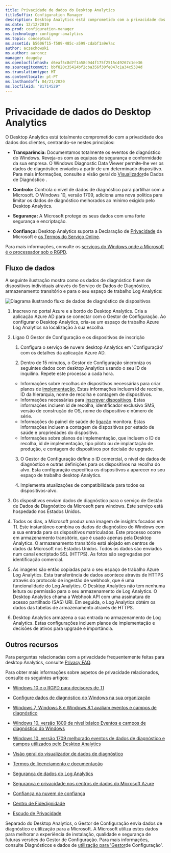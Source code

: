 ```yaml
---
title: Privacidade de dados do Desktop Analytics
titleSuffix: Configuration Manager
description: Desktop Analytics está comprometido com a privacidade dos dados dos clientes
ms.date: 12/12/2019
ms.prod: configuration-manager
ms.technology: configmgr-analytics
ms.topic: conceptual
ms.assetid: b5606f15-f589-485c-a599-cdabf1a9e7ac
author: aczechowski
ms.author: aaroncz
manager: dougeby
ms.openlocfilehash: d6eaf5c8d7f1a58c944f175f2515c49267c1ee36
ms.sourcegitcommit: bbf820c35414bf2cba356f30fe047c1a34c5384d
ms.translationtype: MT
ms.contentlocale: pt-PT
ms.lasthandoff: 04/21/2020
ms.locfileid: "81714529"
---
```

# <a name="desktop-analytics-data-privacy"></a>Privacidade de dados do Desktop Analytics

O Desktop Analytics está totalmente comprometido com a privacidade dos dados dos clientes, centrando-se nestes princípios:

- **Transparência:** Documentamos totalmente os eventos de diagnóstico do Windows. Reveja-os com as equipas de segurança e conformidade da sua empresa. O Windows Diagnostic Data Viewer permite-lhe ver os dados de diagnóstico enviados a partir de um determinado dispositivo. Para mais informações, consulte a visão geral do [Visualizador](https://docs.microsoft.com/windows/configuration/diagnostic-data-viewer-overview)de Dados de Diagnóstico .  

- **Controlo:** Controla o nível de dados de diagnóstico para partilhar com a Microsoft. O Windows 10, versão 1709, adiciona uma nova política para limitar os dados de diagnóstico melhorados ao mínimo exigido pelo Desktop Analytics.  

- **Segurança:** A Microsoft protege os seus dados com uma forte segurança e encriptação.  

- **Confiança:** Desktop Analytics suporta a Declaração de [Privacidade](https://privacy.microsoft.com/privacystatement) da Microsoft e [os Termos do Serviço Online](https://www.microsoftvolumelicensing.com/DocumentSearch.aspx?Mode=3&DocumentTypeId=46).  

Para mais informações, consulte os [serviços do Windows onde a Microsoft é o processador sob o RGPD](https://docs.microsoft.com/windows/privacy/gdpr-it-guidance#windows-services-where-microsoft-is-the-processor-under-the-gdpr).<!-- 5353168 -->

## <a name="data-flow"></a>Fluxo de dados

A seguinte ilustração mostra como os dados de diagnóstico fluem de dispositivos individuais através do Serviço de Dados de Diagnóstico, armazenamento transitório e para o seu espaço de trabalho Log Analytics:

![Diagrama ilustrando fluxo de dados de diagnóstico de dispositivos](media/da-data-flow.png)

1. Inscrevo no portal Azure e a bordo do Desktop Analytics. Cria a aplicação Azure AD para se conectar com o Gestor de Configuração. Ao configurar o Desktop Analytics, cria-se um espaço de trabalho Azure Log Analytics na localização à sua escolha.  

2. Ligao O Gestor de Configuração e os dispositivos de inscrição  

    1. Configura o serviço de nuvem desktop Analytics em 'Configuração' com os detalhes da aplicação Azure AD.  

    2. Dentro de 15 minutos, o Gestor de Configuração sincroniza os seguintes dados com desktop Analytics usando o seu ID de inquilino. Repete este processo a cada hora.

      - Informações sobre recolhas de dispositivos necessárias para criar planos de [implementação.](create-deployment-plans.md) Estas informações incluem id de recolha, ID da hierarquia, nome de recolha e contagem de dispositivos. 
      - Informações necessárias para [inscrever dispositivos](enroll-devices.md). Estas informações incluem id de recolha, identificador exclusivo SMS, versão de construção de OS, nome do dispositivo e número de série.
      - Informações do painel de saúde de [ligação](monitor-connection-health.md) monitora. Estas informações incluem a contagem de dispositivos por estado de saúde e propriedades do dispositivo.
      - Informações sobre planos de implementação, que incluem o ID de recolha, id de implementação, tipo piloto ou de implantação de produção, e contagem de dispositivos por decisão de upgrade.

    3. O Gestor de Configuração define o ID comercial, o nível de dados de diagnóstico e outras definições para os dispositivos na recolha do alvo. Esta configuração especifica os dispositivos a aparecer no seu espaço de trabalho desktop Analytics.  

    4. Implementa atualizações de compatibilidade para todos os dispositivos-alvo.  

3. Os dispositivos enviam dados de diagnóstico para o serviço de Gestão de Dados de Diagnóstico da Microsoft para windows. Este serviço está hospedado nos Estados Unidos.  

4. Todos os dias, a Microsoft produz uma imagem de insights focados em TI. Este instantâneo combina os dados de diagnóstico do Windows com a sua entrada para os dispositivos matriculados. Este processo ocorre em armazenamento transitório, que é usado apenas pela Desktop Analytics. O armazenamento transitório está alojado em centros de dados da Microsoft nos Estados Unidos. Todos os dados são enviados num canal encriptado SSL (HTTPS). As fotos são segregadas por identificação comercial.  

5. As imagens são então copiadas para o seu espaço de trabalho Azure Log Analytics. Esta transferência de dados acontece através de HTTPS através do protocolo de ingestão de webhook, que é uma funcionalidade do Log Analytics. O Desktop Analytics não tem nenhuma leitura ou permissão para o seu armazenamento de Log Analytics. O Desktop Analytics chama a Webhook API com uma assinatura de acesso partilhado (SAS) URI. Em seguida, o Log Analytics obtém os dados das tabelas de armazenamento através de HTTPS.

6. Desktop Analytics armazena a sua entrada no armazenamento de Log Analytics. Estas configurações incluem planos de implementação e decisões de ativos para upgrade e importância.  

## <a name="other-resources"></a>Outros recursos

Para perguntas relacionadas com a privacidade frequentemente feitas para desktop Analytics, consulte [Privacy FAQ](faq.md#privacy).

Para obter mais informações sobre aspetos de privacidade relacionados, consulte os seguintes artigos:

- [Windows 10 e o RGPD para decisores de TI](https://docs.microsoft.com/windows/privacy/gdpr-it-guidance)  

- [Configure dados de diagnóstico do Windows na sua organização](https://docs.microsoft.com/windows/privacy/configure-windows-diagnostic-data-in-your-organization)  

- [Windows 7, Windows 8 e Windows 8.1 avaliam eventos e campos de diagnóstico](https://docs.microsoft.com/previous-versions/windows/it-pro/windows-8.1-and-8/appraiser-diagnostic-data-events-and-fields)  

- [Windows 10, versão 1809 de nível básico Eventos e campos de diagnóstico do Windows](https://docs.microsoft.com/windows/privacy/basic-level-windows-diagnostic-events-and-fields-1809)  

- [Windows 10, versão 1709 melhorado eventos de dados de diagnóstico e campos utilizados pelo Desktop Analytics](https://docs.microsoft.com/windows/privacy/enhanced-diagnostic-data-windows-analytics-events-and-fields)  

- [Visão geral do visualizador de dados de diagnóstico](https://docs.microsoft.com/windows/privacy/diagnostic-data-viewer-overview)  

- [Termos de licenciamento e documentação](https://www.microsoftvolumelicensing.com/DocumentSearch.aspx?Mode=3&DocumentTypeId=31)  

- [Segurança de dados do Log Analytics](https://docs.microsoft.com/azure/azure-monitor/platform/data-security)

- [Segurança e privacidade nos centros de dados do Microsoft Azure](https://azure.microsoft.com/global-infrastructure/)  

- [Confiança na nuvem de confiança](https://azure.microsoft.com/overview/trusted-cloud/)  

- [Centro de Fidedignidade](https://www.microsoft.com/trustcenter)  

- [Escudo de Privacidade](https://www.privacyshield.gov/)  

Separado do Desktop Analytics, o Gestor de Configuração envia dados de diagnóstico e utilização para a Microsoft. A Microsoft utiliza estes dados para melhorar a experiência de instalação, qualidade e segurança de futuras versões do Gestor de Configuração. Para mais informações, consulte Diagnósticos e dados de [utilização para 'Gestor](../core/plan-design/diagnostics/diagnostics-and-usage-data.md)de Configuração'.
